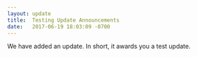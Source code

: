 ```yaml
---
layout: update
title:  Testing Update Announcements
date:   2017-06-19 18:03:09 -0700
---
```


We have added an update.
In short, it awards you a test update.

